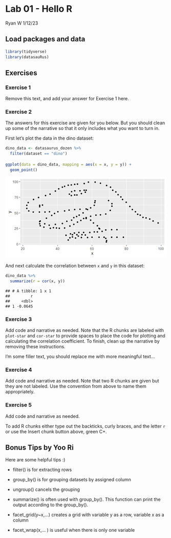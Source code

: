 Lab 01 - Hello R
================
Ryan W
1/12/23

## Load packages and data

``` r
library(tidyverse) 
library(datasauRus)
```

## Exercises

### Exercise 1

Remove this text, and add your answer for Exercise 1 here.

### Exercise 2

The answers for this exercise are given for you below. But you should
clean up some of the narrative so that it only includes what you want to
turn in.

First let’s plot the data in the dino dataset:

``` r
dino_data <- datasaurus_dozen %>%
  filter(dataset == "dino")

ggplot(data = dino_data, mapping = aes(x = x, y = y)) +
  geom_point()
```

![](lab-01-hello-r_files/figure-gfm/plot-dino-1.png)<!-- -->

And next calculate the correlation between `x` and `y` in this dataset:

``` r
dino_data %>%
  summarize(r = cor(x, y))
```

    ## # A tibble: 1 x 1
    ##         r
    ##     <dbl>
    ## 1 -0.0645

### Exercise 3

Add code and narrative as needed. Note that the R chunks are labeled
with `plot-star` and `cor-star` to provide spaces to place the code for
plotting and calculating the correlation coefficient. To finish, clean
up the narrative by removing these instructions.

I’m some filler text, you should replace me with more meaningful text…

### Exercise 4

Add code and narrative as needed. Note that two R chunks are given but
they are not labeled. Use the convention from above to name them
appropriately.

### Exercise 5

Add code and narrative as needed.

To add R chunks either type out the backticks, curly braces, and the
letter `r` or use the Insert chunk button above, green C+.

## Bonus Tips by Yoo Ri

Here are some helpful tips :)

-   filter() is for extracting rows

-   group_by() is for grouping datasets by assigned column

-   ungroup() cancels the grouping

-   summarize() is often used with group_by(). This function can print
    the output according to the group_by().

-   facet_grid(y\~x,…) creates a grid with variable y as a row, variable
    x as a column  

-   facet_wrap(x,… ) is useful when there is only one variable
